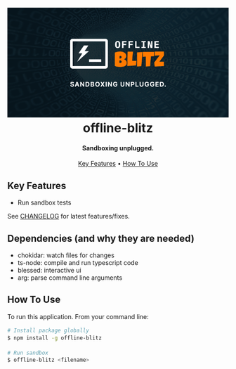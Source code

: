 <h1 align="center">
  <br>
  <img src="/img/offline-blitz.png" alt="offline-blitz">
  <br>
  offline-blitz
  <br>
</h1>

<h4 align="center">Sandboxing unplugged.</h4>

<p align="center">
  <a href="#key-features">Key Features</a> •
  <a href="#how-to-use">How To Use</a>
</p>

<!-- ![screenshot](/img/screen-rec.gif) -->

## Key Features

* Run sandbox tests

See [CHANGELOG](CHANGELOG.md) for latest features/fixes.

## Dependencies (and why they are needed)

* chokidar: watch files for changes
* ts-node: compile and run typescript code
* blessed: interactive ui
* arg: parse command line arguments

## How To Use
To run this application. From your command line:

```bash
# Install package globally
$ npm install -g offline-blitz

# Run sandbox
$ offline-blitz <filename>
```
